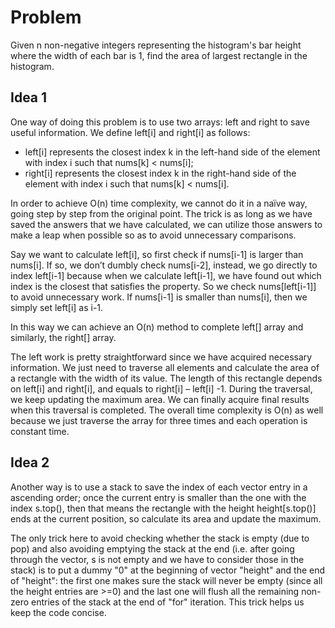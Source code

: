 # Problem
Given n non-negative integers representing the histogram's bar height where the width of each bar is 1, find the area of largest rectangle in the histogram.

## Idea 1
One way of doing this problem is to use two arrays: left and right to save useful information. We define left[i] and right[i] as follows:
* left[i] represents the closest index k in the left-hand side of the element with index i such that nums[k] < nums[i];
* right[i] represents the closest index k in the right-hand side of the element with index i such that nums[k] < nums[i].

In order to achieve O(n) time complexity, we cannot do it in a naïve way, going step by step from the original point. The trick is as long as we have saved the answers that we have calculated, we can utilize those answers to make a leap when possible so as to avoid unnecessary comparisons.

Say we want to calculate left[i], so first check if nums[i-1] is larger than nums[i]. If so, we don’t dumbly check nums[i-2], instead, we go directly to index left[i-1] because when we calculate left[i-1], we have found out which index is the closest that satisfies the property. So we check nums[left[i-1]] to avoid unnecessary work. If nums[i-1] is smaller than nums[i], then we simply set left[i] as i-1.

In this way we can achieve an O(n) method to complete left[] array and similarly, the right[] array.

The left work is pretty straightforward since we have acquired necessary information. We just need to traverse all elements and calculate 
the area of a rectangle with the width of its value. The length of this rectangle depends on left[i] and right[i], and equals to right[i] 
– left[i] -1. During the traversal, we keep updating the maximum area. We can finally acquire final results when this traversal is 
completed. The overall time complexity is O(n) as well because we just traverse the array for three times and each operation is constant
time.

## Idea 2
Another way is to use a stack to save the index of each vector entry in a ascending order; once the current entry is smaller than the one 
with the index s.top(), then that means the rectangle with the height height[s.top()] ends at the current position, so calculate its area 
and update the maximum.

The only trick here to avoid checking whether the stack is empty (due to pop) and also avoiding emptying the stack at the end (i.e. after going through the vector, s is not empty and we have to consider those in the stack) is to put a dummy "0" at the beginning of vector "height" and the end of "height": the first one makes sure the stack will never be empty (since all the height entries are >=0) and the last one will flush all the remaining non-zero entries of the stack at the end of "for" iteration. This trick helps us keep the code concise.
